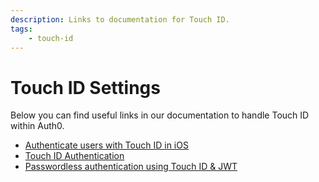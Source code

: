```yaml
---
description: Links to documentation for Touch ID.
tags:
    - touch-id
---
```

# Touch ID Settings

Below you can find useful links in our documentation to handle Touch ID within Auth0.

-  [Authenticate users with Touch ID in iOS](/connections/passwordless/ios-touch-id-swift)
-  [Touch ID Authentication](/libraries/lock-ios/touchid-authentication)
-  [Passwordless authentication using Touch ID & JWT](https://github.com/auth0/TouchIDAuth)
